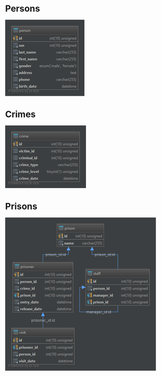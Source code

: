 # Persons

![Persons](images/persons.png)

# Crimes

![Crimes](images/crimes.png)

# Prisons

![Prisons](images/prisons.png)
